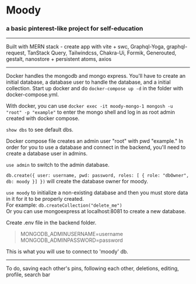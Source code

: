 # Moody

### a basic pinterest-like project for self-education

---

Built with MERN stack - create app with vite + swc, Graphql-Yoga, graphql-request, TanStack Query, Tailwindcss, Chakra-Ui, Formik, Generouted, gestalt, nanostore + persistent atoms, axios

---

Docker handles the mongodb and mongo express.
You'll have to create an initial database, a database user to handle the database, and a initial collection.
Start up docker and do `docker-compose up -d` in the folder with docker-compose.yml.

With docker, you can use `docker exec -it moody-mongo-1 mongosh -u "root" -p "example"` to enter the mongo shell and log in as root admin created with docker compose.

`show dbs` to see default dbs.

Docker compose file creates an admin user "root" with pwd "example." In order for you to use a database and connect in the backend, you'll need to create a database user in admins.

`use admin` to switch to the admin database.

`db.create({
  user: username,
  pwd: password,
  roles: [ { role: "dbOwner", db: moody }]
})` will create the database owner for moody.

`use moody` to initialize a non-existing database and then you must store data in it for it to be properly created.  
For example: `db.createCollection("delete_me")`  
Or you can use mongoexpress at localhost:8081 to create a new database.

Create .env file in the backend folder.

> MONGODB_ADMINUSERNAME=username  
> MONGODB_ADMINPASSWORD=password

This is what you will use to connect to 'moody' db.

---

To do, saving each other's pins, following each other, deletions, editing, profile, search bar
